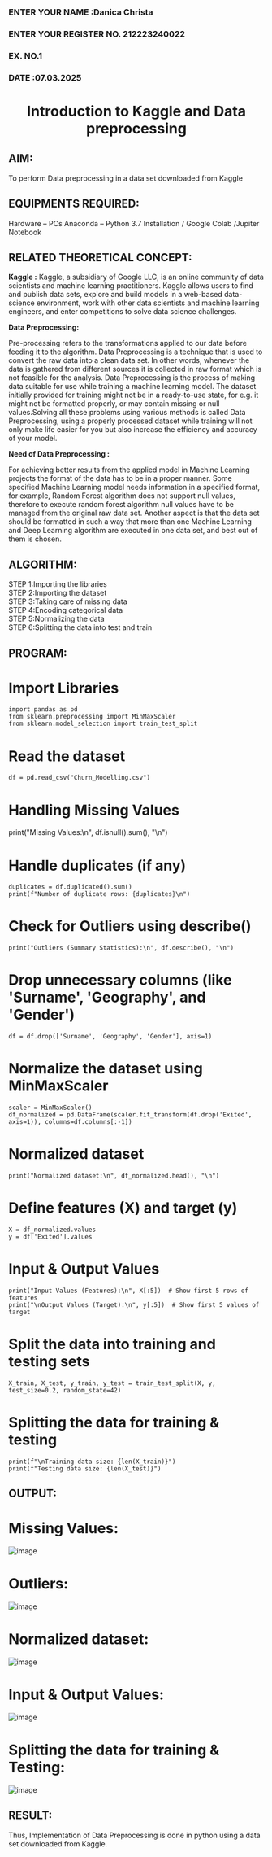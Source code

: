 <H3>ENTER YOUR NAME :Danica Christa</H3>
<H3>ENTER YOUR REGISTER NO. 212223240022</H3>
<H3>EX. NO.1</H3>
<H3>DATE :07.03.2025</H3>
<H1 ALIGN =CENTER> Introduction to Kaggle and Data preprocessing</H1>

## AIM:

To perform Data preprocessing in a data set downloaded from Kaggle

## EQUIPMENTS REQUIRED:
Hardware – PCs
Anaconda – Python 3.7 Installation / Google Colab /Jupiter Notebook

## RELATED THEORETICAL CONCEPT:

**Kaggle :**
Kaggle, a subsidiary of Google LLC, is an online community of data scientists and machine learning practitioners. Kaggle allows users to find and publish data sets, explore and build models in a web-based data-science environment, work with other data scientists and machine learning engineers, and enter competitions to solve data science challenges.

**Data Preprocessing:**

Pre-processing refers to the transformations applied to our data before feeding it to the algorithm. Data Preprocessing is a technique that is used to convert the raw data into a clean data set. In other words, whenever the data is gathered from different sources it is collected in raw format which is not feasible for the analysis.
Data Preprocessing is the process of making data suitable for use while training a machine learning model. The dataset initially provided for training might not be in a ready-to-use state, for e.g. it might not be formatted properly, or may contain missing or null values.Solving all these problems using various methods is called Data Preprocessing, using a properly processed dataset while training will not only make life easier for you but also increase the efficiency and accuracy of your model.

**Need of Data Preprocessing :**

For achieving better results from the applied model in Machine Learning projects the format of the data has to be in a proper manner. Some specified Machine Learning model needs information in a specified format, for example, Random Forest algorithm does not support null values, therefore to execute random forest algorithm null values have to be managed from the original raw data set.
Another aspect is that the data set should be formatted in such a way that more than one Machine Learning and Deep Learning algorithm are executed in one data set, and best out of them is chosen.


## ALGORITHM:
STEP 1:Importing the libraries<BR>
STEP 2:Importing the dataset<BR>
STEP 3:Taking care of missing data<BR>
STEP 4:Encoding categorical data<BR>
STEP 5:Normalizing the data<BR>
STEP 6:Splitting the data into test and train<BR>

##  PROGRAM:

# Import Libraries
```
import pandas as pd
from sklearn.preprocessing import MinMaxScaler
from sklearn.model_selection import train_test_split
```
# Read the dataset
```
df = pd.read_csv("Churn_Modelling.csv")
```
# Handling Missing Values
print("Missing Values:\n", df.isnull().sum(), "\n")

# Handle duplicates (if any)
```
duplicates = df.duplicated().sum()
print(f"Number of duplicate rows: {duplicates}\n")
```
# Check for Outliers using describe()
```
print("Outliers (Summary Statistics):\n", df.describe(), "\n")
```
# Drop unnecessary columns (like 'Surname', 'Geography', and 'Gender')
```
df = df.drop(['Surname', 'Geography', 'Gender'], axis=1)
```
# Normalize the dataset using MinMaxScaler
```
scaler = MinMaxScaler()
df_normalized = pd.DataFrame(scaler.fit_transform(df.drop('Exited', axis=1)), columns=df.columns[:-1])
```
# Normalized dataset
```
print("Normalized dataset:\n", df_normalized.head(), "\n")
```
# Define features (X) and target (y)
```
X = df_normalized.values
y = df['Exited'].values
```
# Input & Output Values
```
print("Input Values (Features):\n", X[:5])  # Show first 5 rows of features
print("\nOutput Values (Target):\n", y[:5])  # Show first 5 values of target
```
# Split the data into training and testing sets
```
X_train, X_test, y_train, y_test = train_test_split(X, y, test_size=0.2, random_state=42)
```
# Splitting the data for training & testing
```
print(f"\nTraining data size: {len(X_train)}")
print(f"Testing data size: {len(X_test)}")
```

## OUTPUT:
# Missing Values:

![image](https://github.com/user-attachments/assets/0aebe55c-71c5-439f-9c90-63f94109bf21)

# Outliers:

![image](https://github.com/user-attachments/assets/a0e491e3-3511-479f-a434-96a6ba75e8cb)

# Normalized dataset:

![image](https://github.com/user-attachments/assets/f3325cf1-6a16-4f4d-bf13-1b1906f74145)

# Input & Output Values:

![image](https://github.com/user-attachments/assets/bd6d9968-b146-49a1-adab-07729b8583f0)

# Splitting the data for training & Testing:

![image](https://github.com/user-attachments/assets/f0ad642c-f240-4eaa-b7c2-c795f7fd0d0f)

## RESULT:
Thus, Implementation of Data Preprocessing is done in python  using a data set downloaded from Kaggle.


